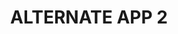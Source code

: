 ---
title: ALTERNATE APP 2
replaces:
  - name: After Effects
    abbreviation: AE
  - name: Photoshop
    abbreviation: PS
  - name: Illustrator
    abbreviation: AI
pricing:
  - name: Free
    label: free
  - name: Open Source
    label: foss
description: Brief description of why you should get this app. Lorem ipsum blah blah blah something ok bye.
downloadLink: https://example.com
---